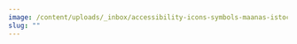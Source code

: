 ```yaml
---
image: /content/uploads/_inbox/accessibility-icons-symbols-maanas-istock-getty-images-1073019390.jpg
slug: ""
---
```

